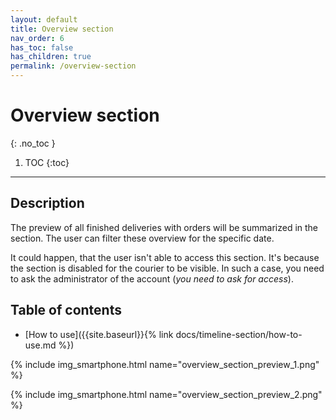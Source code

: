 ```yaml
---
layout: default
title: Overview section
nav_order: 6
has_toc: false
has_children: true
permalink: /overview-section
---
```


# Overview section
{: .no_toc }

1. TOC
{:toc}

---

## Description
The preview of all finished deliveries with orders will be summarized in the section. The user can filter these overview for the specific date.

<span class="text-red-200">It could happen, that the user isn't able to access this section. It's because the section is disabled for the courier to be visible. In such a case, you need to ask the administrator of the account (_you need to ask for access_).</span>

## Table of contents
- [How to use]({{site.baseurl}}{% link docs/timeline-section/how-to-use.md %})

{% include img_smartphone.html name="overview_section_preview_1.png" %}

{% include img_smartphone.html name="overview_section_preview_2.png" %}